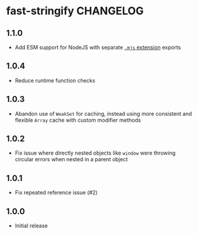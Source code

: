 # fast-stringify CHANGELOG

## 1.1.0

- Add ESM support for NodeJS with separate [`.mjs` extension](https://nodejs.org/api/esm.html) exports

## 1.0.4

- Reduce runtime function checks

## 1.0.3

- Abandon use of `WeakSet` for caching, instead using more consistent and flexible `Array` cache with custom modifier methods

## 1.0.2

- Fix issue where directly nested objects like `window` were throwing circular errors when nested in a parent object

## 1.0.1

- Fix repeated reference issue (#2)

## 1.0.0

- Initial release
